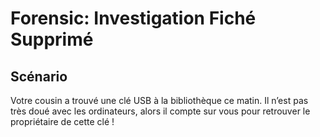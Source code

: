 # Forensic: Investigation Fiché Supprimé
## Scénario
Votre cousin a trouvé une clé USB à la bibliothèque ce matin. Il n’est pas très doué avec les ordinateurs, alors il compte sur vous pour retrouver le propriétaire de cette clé !
